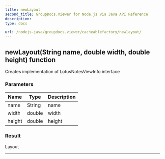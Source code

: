 ```yaml
---
title: newLayout
second_title: GroupDocs.Viewer for Node.js via Java API Reference
description: 
type: docs

url: /nodejs-java/groupdocs.viewer/cacheablefactory/newlayout/
---
```


## newLayout(String name, double width, double height)  function
Creates implementation of LotusNotesViewInfo interface

### Parameters

| Name | Type | Description |
| --- | --- | --- |
| name | String | name |
| width | double | width |
| height | double | height |

### Result
Layout


---


